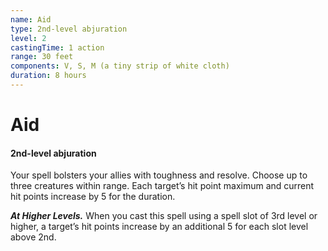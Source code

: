 ```yaml
---
name: Aid
type: 2nd-level abjuration
level: 2
castingTime: 1 action
range: 30 feet
components: V, S, M (a tiny strip of white cloth)
duration: 8 hours
---
```


# Aid

#### 2nd-level abjuration

Your spell bolsters your allies with toughness and resolve. Choose up to three creatures within range. Each target’s hit point maximum and current hit points increase by 5 for the duration.

_**At Higher Levels.**_ When you cast this spell using a spell slot of 3rd level or higher, a target’s hit points increase by an additional 5 for each slot level above 2nd.
